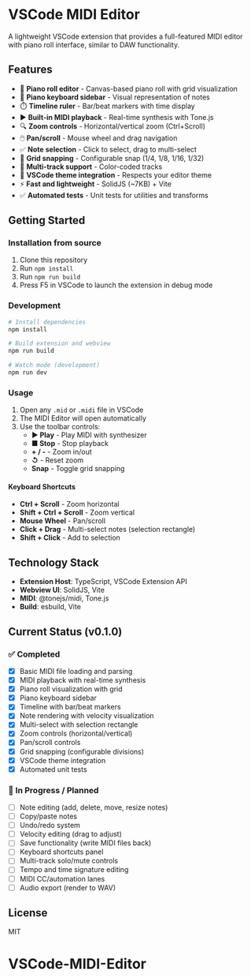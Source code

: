 # VSCode MIDI Editor

A lightweight VSCode extension that provides a full-featured MIDI editor with piano roll interface, similar to DAW functionality.

## Features

- 🎹 **Piano roll editor** - Canvas-based piano roll with grid visualization
- 🎼 **Piano keyboard sidebar** - Visual representation of notes
- ⏱️ **Timeline ruler** - Bar/beat markers with time display
- ▶️ **Built-in MIDI playback** - Real-time synthesis with Tone.js
- 🔍 **Zoom controls** - Horizontal/vertical zoom (Ctrl+Scroll)
- 🖱️ **Pan/scroll** - Mouse wheel and drag navigation
- ✅ **Note selection** - Click to select, drag to multi-select
- 📐 **Grid snapping** - Configurable snap (1/4, 1/8, 1/16, 1/32)
- 🎵 **Multi-track support** - Color-coded tracks
- 🎨 **VSCode theme integration** - Respects your editor theme
- ⚡ **Fast and lightweight** - SolidJS (~7KB) + Vite
- ✅ **Automated tests** - Unit tests for utilities and transforms

## Getting Started

### Installation from source

1. Clone this repository
2. Run `npm install`
3. Run `npm run build`
4. Press F5 in VSCode to launch the extension in debug mode

### Development

```bash
# Install dependencies
npm install

# Build extension and webview
npm run build

# Watch mode (development)
npm run dev
```

### Usage

1. Open any `.mid` or `.midi` file in VSCode
2. The MIDI Editor will open automatically
3. Use the toolbar controls:
   - **▶ Play** - Play MIDI with synthesizer
   - **■ Stop** - Stop playback
   - **+ / -** - Zoom in/out
   - **↺** - Reset zoom
   - **Snap** - Toggle grid snapping

#### Keyboard Shortcuts

- **Ctrl + Scroll** - Zoom horizontal
- **Shift + Ctrl + Scroll** - Zoom vertical
- **Mouse Wheel** - Pan/scroll
- **Click + Drag** - Multi-select notes (selection rectangle)
- **Shift + Click** - Add to selection

## Technology Stack

- **Extension Host**: TypeScript, VSCode Extension API
- **Webview UI**: SolidJS, Vite
- **MIDI**: @tonejs/midi, Tone.js
- **Build**: esbuild, Vite

## Current Status (v0.1.0)

### ✅ Completed
- [x] Basic MIDI file loading and parsing
- [x] MIDI playback with real-time synthesis
- [x] Piano roll visualization with grid
- [x] Piano keyboard sidebar
- [x] Timeline with bar/beat markers
- [x] Note rendering with velocity visualization
- [x] Multi-select with selection rectangle
- [x] Zoom controls (horizontal/vertical)
- [x] Pan/scroll controls
- [x] Grid snapping (configurable divisions)
- [x] VSCode theme integration
- [x] Automated unit tests

### 🚧 In Progress / Planned
- [ ] Note editing (add, delete, move, resize notes)
- [ ] Copy/paste notes
- [ ] Undo/redo system
- [ ] Velocity editing (drag to adjust)
- [ ] Save functionality (write MIDI files back)
- [ ] Keyboard shortcuts panel
- [ ] Multi-track solo/mute controls
- [ ] Tempo and time signature editing
- [ ] MIDI CC/automation lanes
- [ ] Audio export (render to WAV)

## License

MIT
# VSCode-MIDI-Editor
